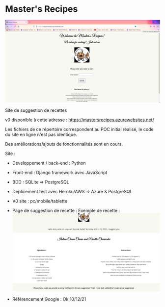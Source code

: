 # Master's Recipes

![Alt text](https://github.com/AmandinePingetPhD/Master_Recipes_Local/blob/58962925f3ffcdea9228b1359cffaaa86689c343/Masters_Recipes_v0.png)

Site de suggestion de recettes

v0 disponible à cette adresse : https://mastersrecipes.azurewebsites.net/

Les fichiers de ce répertoire correspondent au POC initial réalisé, le code du site en ligne n'est pas identique.

Des améliorations/ajouts de fonctionnalités sont en cours.

Site : 

* Developpement / back-end : Python
* Front-end : Django framework avec JavaScript
* BDD : SQLite => PostgreSQL
* Déploiement test avec Heroku/AWS => Azure & PostgreSQL

* V0 site : pc/mobile/tablette

* Page de suggestion de recette : Exemple de recette :
![Alt text](https://github.com/AmandinePingetPhD/Master_Recipes_Local/blob/cdf9b962731d901d9da7488c15d36e68fa6e6c72/Ex_recipe.png)


* Référencement Google : Ok 10/12/21
